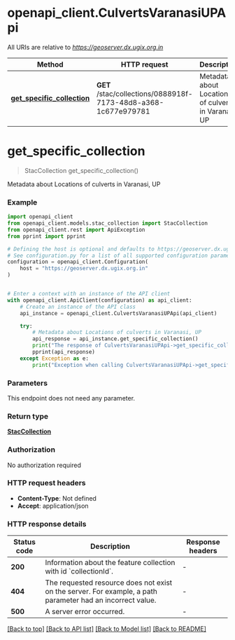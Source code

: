 # openapi_client.CulvertsVaranasiUPApi

All URIs are relative to *https://geoserver.dx.ugix.org.in*

Method | HTTP request | Description
------------- | ------------- | -------------
[**get_specific_collection**](CulvertsVaranasiUPApi.md#get_specific_collection) | **GET** /stac/collections/0888918f-7173-48d8-a368-1c677e979781 | Metadata about Locations of culverts in Varanasi, UP


# **get_specific_collection**
> StacCollection get_specific_collection()

Metadata about Locations of culverts in Varanasi, UP

### Example


```python
import openapi_client
from openapi_client.models.stac_collection import StacCollection
from openapi_client.rest import ApiException
from pprint import pprint

# Defining the host is optional and defaults to https://geoserver.dx.ugix.org.in
# See configuration.py for a list of all supported configuration parameters.
configuration = openapi_client.Configuration(
    host = "https://geoserver.dx.ugix.org.in"
)


# Enter a context with an instance of the API client
with openapi_client.ApiClient(configuration) as api_client:
    # Create an instance of the API class
    api_instance = openapi_client.CulvertsVaranasiUPApi(api_client)

    try:
        # Metadata about Locations of culverts in Varanasi, UP
        api_response = api_instance.get_specific_collection()
        print("The response of CulvertsVaranasiUPApi->get_specific_collection:\n")
        pprint(api_response)
    except Exception as e:
        print("Exception when calling CulvertsVaranasiUPApi->get_specific_collection: %s\n" % e)
```



### Parameters

This endpoint does not need any parameter.

### Return type

[**StacCollection**](StacCollection.md)

### Authorization

No authorization required

### HTTP request headers

 - **Content-Type**: Not defined
 - **Accept**: application/json

### HTTP response details

| Status code | Description | Response headers |
|-------------|-------------|------------------|
**200** | Information about the feature collection with id &#x60;collectionId&#x60;. |  -  |
**404** | The requested resource does not exist on the server. For example, a path parameter had an incorrect value. |  -  |
**500** | A server error occurred. |  -  |

[[Back to top]](#) [[Back to API list]](../README.md#documentation-for-api-endpoints) [[Back to Model list]](../README.md#documentation-for-models) [[Back to README]](../README.md)

